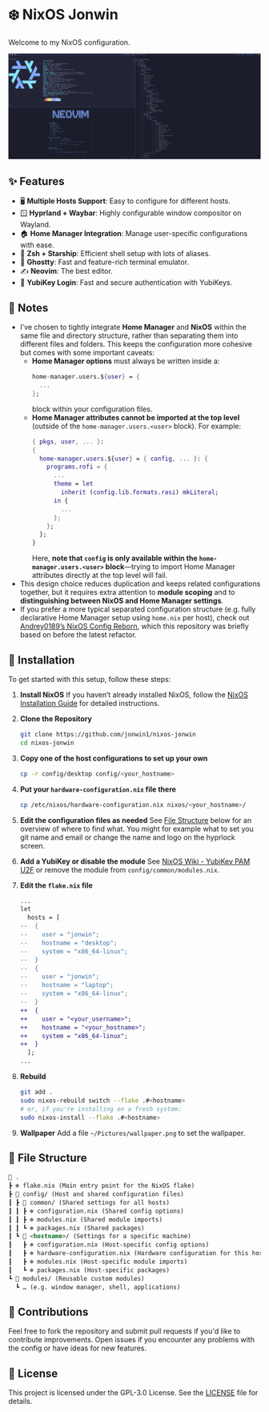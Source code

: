 # ❄️ NixOS Jonwin

Welcome to my NixOS configuration.

![screenshot](./screenshots/screenshot1.png)

## ✨ Features

- 🖥️ **Multiple Hosts Support**: Easy to configure for different hosts.
- 🪟 **Hyprland + Waybar**: Highly configurable window compositor on Wayland.
- 🏠 **Home Manager Integration**: Manage user-specific configurations with ease.
- 🐚 **Zsh + Starship**: Efficient shell setup with lots of aliases.
- 👻 **Ghostty**: Fast and feature-rich terminal emulator.
- ✍️ **Neovim**: The best editor.
- 🔑 **YubiKey Login**: Fast and secure authentication with YubiKeys.

## 📝 Notes

- I’ve chosen to tightly integrate **Home Manager** and **NixOS** within the
  same file and directory structure, rather than separating them into different
  files and folders. This keeps the configuration more cohesive but comes with
  some important caveats:
  - **Home Manager options** must always be written inside a:
    ```nix
    home-manager.users.${user} = {
      ...
    };
    ```
    block within your configuration files.
  - **Home Manager attributes cannot be imported at the top level** (outside of
    the `home-manager.users.<user>` block). For example:
    ```nix
    { pkgs, user, ... }:
    {
      home-manager.users.${user} = { config, ... }: {
        programs.rofi = {
          ...
          theme = let
            inherit (config.lib.formats.rasi) mkLiteral;
          in {
            ...
          };
        };
      };
    }
    ```
    Here, **note that `config` is only available within the
    `home-manager.users.<user>` block**—trying to import Home Manager attributes
    directly at the top level will fail.
- This design choice reduces duplication and keeps related configurations
  together, but it requires extra attention to **module scoping** and to
  **distinguishing between NixOS and Home Manager settings**.
- If you prefer a more typical separated configuration structure (e.g. fully
  declarative Home Manager setup using `home.nix` per host), check out
  [Andrey0189’s NixOS Config Reborn](https://github.com/Andrey0189/nixos-config-reborn),
  which this repository was briefly based on before the latest refactor.


## 🚀 Installation

To get started with this setup, follow these steps:

1. **Install NixOS**
   If you haven’t already installed NixOS, follow the [NixOS Installation Guide](https://nixos.org/manual/nixos/stable/#sec-installation) for detailed instructions.

2. **Clone the Repository**

    ```bash
    git clone https://github.com/jonwin1/nixos-jonwin
    cd nixos-jonwin
    ```

3. **Copy one of the host configurations to set up your own**

    ```bash
    cp -r config/desktop config/<your_hostname>
    ```

4. **Put your `hardware-configuration.nix` file there**

    ```bash
    cp /etc/nixos/hardware-configuration.nix nixos/<your_hostname>/
    ```

5. **Edit the configuration files as needed**
    See [File Structure](#-file-structure) below for an overview of where to find what.
    You might for example what to set you git name and email or change the name
    and logo on the hyprlock screen.

6. **Add a YubiKey or disable the module**
   See [NixOS Wiki - YubiKey PAM U2F](https://wiki.nixos.org/wiki/Yubikey#pam_u2f)
   or remove the module from `config/common/modules.nix`.

7. **Edit the `flake.nix` file**

    ```diff
    ...
    let
      hosts = [
    --  {
    --    user = "jonwin";
    --    hostname = "desktop";
    --    system = "x86_64-linux";
    --  }
    --  {
    --    user = "jonwin";
    --    hostname = "laptop";
    --    system = "x86_64-linux";
    --  }
    ++  {
    ++    user = "<your_username>";
    ++    hostname = "<your_hostname>";
    ++    system = "x86_64-linux";
    ++  }
      ];
    ...
    ```

8. **Rebuild**

    ```bash
    git add .
    sudo nixos-rebuild switch --flake .#<hostname>
    # or, if you're installing on a fresh system:
    sudo nixos-install --flake .#<hostname>

9. **Wallpaper** Add a file `~/Pictures/wallpaper.png` to set the wallpaper.

## 📂 File Structure

```markdown
📂 .
┣ ❄️ flake.nix (Main entry point for the NixOS flake)
┣ 📂 config/ (Host and shared configuration files)
┃ ┣ 📂 common/ (Shared settings for all hosts)
┃ ┃ ┣ ❄️ configuration.nix (Shared config options)
┃ ┃ ┣ ❄️ modules.nix (Shared module imports)
┃ ┃ ┗ ❄️ packages.nix (Shared packages)
┃ ┗ 📂 <hostname>/ (Settings for a specific machine)
┃   ┣ ❄️ configuration.nix (Host-specific config options)
┃   ┣ ❄️ hardware-configuration.nix (Hardware configuration for this host)
┃   ┣ ❄️ modules.nix (Host-specific module imports)
┃   ┗ ❄️ packages.nix (Host-specific packages)
┗ 📂 modules/ (Reusable custom modules)
  ┗ … (e.g. window manager, shell, applications)
```

## 🤝 Contributions

Feel free to fork the repository and submit pull requests if you'd like to contribute improvements. Open issues if you encounter any problems with the config or have ideas for new features.

## 📜 License

This project is licensed under the GPL-3.0 License. See the [LICENSE](LICENSE) file for details.
